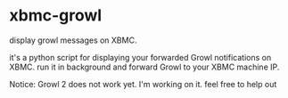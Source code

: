 xbmc-growl
==========

display growl messages on XBMC.

it's a python script for displaying your forwarded Growl notifications on XBMC. run it in background and forward Growl to your XBMC machine IP. 

Notice: Growl 2 does not work yet. I'm working on it. feel free to help out
